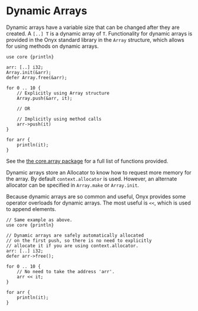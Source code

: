 # Dynamic Arrays
Dynamic arrays have a variable size that can be changed after they are created. A `[..] T` is a dynamic array of `T`. Functionality for dynamic arrays is provided in the Onyx standard library in the `Array` structure, which allows for using methods on dynamic arrays.
```onyx
use core {println}

arr: [..] i32;
Array.init(&arr);
defer Array.free(&arr);

for 0 .. 10 {
    // Explicitly using Array structure
	Array.push(&arr, it);

    // OR

    // Implicitly using method calls
    arr->push(it)
}

for arr {
	println(it);
}
```
See the [the core.array package](https://docs.onyxlang.io/packages/core.array.html) for a full list of functions provided.

Dynamic arrays store an Allocator to know how to request more memory for the array. By default `context.allocator` is used. However, an alternate allocator can be specified in `Array.make` or `Array.init`.

Because dynamic arrays are so common and useful, Onyx provides some operator overloads for dynamic arrays. The most useful is `<<`, which is used to append elements.
```onyx
// Same example as above.
use core {println}

// Dynamic arrays are safely automatically allocated
// on the first push, so there is no need to explicitly
// allocate it if you are using context.allocator.
arr: [..] i32;
defer arr->free();

for 0 .. 10 {
	// No need to take the address 'arr'.
	arr << it;
}

for arr {
	println(it);
}
```

